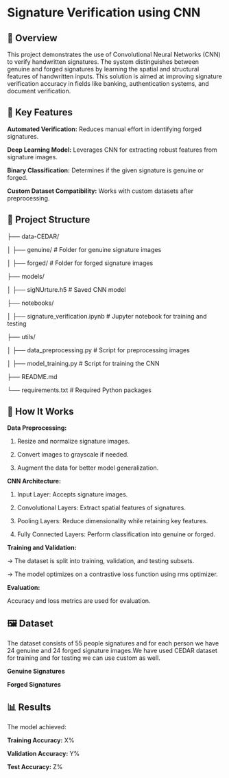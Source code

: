 # Signature Verification using CNN

## 📜 **Overview**

This project demonstrates the use of Convolutional Neural Networks (CNN) to verify handwritten signatures. The system distinguishes between genuine and forged signatures by learning the spatial and structural features of handwritten inputs. This solution is aimed at improving signature verification accuracy in fields like banking, authentication systems, and document verification.

## 🧠 **Key Features**

**Automated Verification:** Reduces manual effort in identifying forged signatures.

**Deep Learning Model:** Leverages CNN for extracting robust features from signature images.

**Binary Classification:** Determines if the given signature is genuine or forged.

**Custom Dataset Compatibility:** Works with custom datasets after preprocessing.

## 📂 **Project Structure**

├── data-CEDAR/

│   ├── genuine/          # Folder for genuine signature images

│   ├── forged/           # Folder for forged signature images

├── models/

│   ├── sigNUrture.h5  # Saved CNN model

├── notebooks/

│   ├── signature_verification.ipynb  # Jupyter notebook for training and testing

├── utils/

│   ├── data_preprocessing.py        # Script for preprocessing images

│   ├── model_training.py            # Script for training the CNN

├── README.md

└── requirements.txt                 # Required Python packages

## 🚀 **How It Works**

**Data Preprocessing:**

1. Resize and normalize signature images.

2. Convert images to grayscale if needed.

3. Augment the data for better model generalization.

**CNN Architecture:**

1. Input Layer: Accepts signature images.

2. Convolutional Layers: Extract spatial features of signatures.

3. Pooling Layers: Reduce dimensionality while retaining key features.

4. Fully Connected Layers: Perform classification into genuine or forged.

**Training and Validation:**

-> The dataset is split into training, validation, and testing subsets.

-> The model optimizes on a contrastive loss function using rms optimizer.

**Evaluation:**

Accuracy and loss metrics are used for evaluation.

## 🖼️ **Dataset**
The dataset consists of 55 people signatures and for each person we have 24 genuine and 24 forged signature images.We have used CEDAR dataset for training and for testing we can use custom as well.

**Genuine Signatures**

**Forged Signatures**

## 📊 **Results**

The model achieved:

**Training Accuracy:** X%

**Validation Accuracy:** Y%

**Test Accuracy:** Z%


